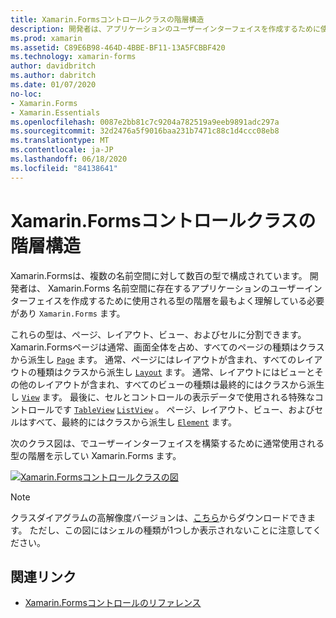 ```yaml
---
title: Xamarin.Formsコントロールクラスの階層構造
description: 開発者は、アプリケーションのユーザーインターフェイスを作成するために使用される型の階層について理解している必要があり Xamarin.Forms ます。
ms.prod: xamarin
ms.assetid: C89E6B98-464D-4BBE-BF11-13A5FCBBF420
ms.technology: xamarin-forms
author: davidbritch
ms.author: dabritch
ms.date: 01/07/2020
no-loc:
- Xamarin.Forms
- Xamarin.Essentials
ms.openlocfilehash: 0087e2bb81c7c9204a782519a9eeb9891adc297a
ms.sourcegitcommit: 32d2476a5f9016baa231b7471c88c1d4ccc08eb8
ms.translationtype: MT
ms.contentlocale: ja-JP
ms.lasthandoff: 06/18/2020
ms.locfileid: "84138641"
---
```

# <a name="xamarinforms-controls-class-hierarchy"></a>Xamarin.Formsコントロールクラスの階層構造

Xamarin.Formsは、複数の名前空間に対して数百の型で構成されています。 開発者は、 Xamarin.Forms 名前空間に存在するアプリケーションのユーザーインターフェイスを作成するために使用される型の階層を最もよく理解している必要があり `Xamarin.Forms` ます。

これらの型は、ページ、レイアウト、ビュー、およびセルに分割できます。 Xamarin.Formsページは通常、画面全体を占め、すべてのページの種類はクラスから派生し [`Page`](xref:Xamarin.Forms.Page) ます。 通常、ページにはレイアウトが含まれ、すべてのレイアウトの種類はクラスから派生し [`Layout`](xref:Xamarin.Forms.Layout) ます。 通常、レイアウトにはビューとその他のレイアウトが含まれ、すべてのビューの種類は最終的にはクラスから派生し [`View`](xref:Xamarin.Forms.View) ます。 最後に、セルとコントロールの表示データで使用される特殊なコントロールです [`TableView`](xref:Xamarin.Forms.TableView) [`ListView`](xref:Xamarin.Forms.ListView) 。 ページ、レイアウト、ビュー、およびセルはすべて、最終的にはクラスから派生し [`Element`](xref:Xamarin.Forms.Element) ます。

次のクラス図は、でユーザーインターフェイスを構築するために通常使用される型の階層を示してい Xamarin.Forms ます。

[![Xamarin.Formsコントロールクラスの図](class-hierarchy-images/class-diagram.png "[!ファンド.NO LOC (Xamarin. Forms)] コントロールクラスダイアグラム")](class-hierarchy-images/class-diagram-large.png#lightbox "[!ファンド.NO LOC (Xamarin. Forms)] コントロールクラスダイアグラム")

> [!NOTE]
> クラスダイアグラムの高解像度バージョンは、[こちら](class-hierarchy-images/class-diagram-high-resolution.png)からダウンロードできます。 ただし、この図にはシェルの種類が1つしか表示されないことに注意してください。

## <a name="related-links"></a>関連リンク

- [Xamarin.Formsコントロールのリファレンス](~/xamarin-forms/user-interface/controls/index.md)
